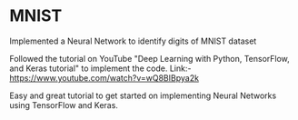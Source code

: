 # MNIST
Implemented a Neural Network to identify digits of MNIST dataset


Followed the tutorial on YouTube "Deep Learning with Python, TensorFlow, and Keras tutorial" to implement the code.
Link:- https://www.youtube.com/watch?v=wQ8BIBpya2k

Easy and great tutorial to get started on implementing Neural Networks using TensorFlow and Keras.
